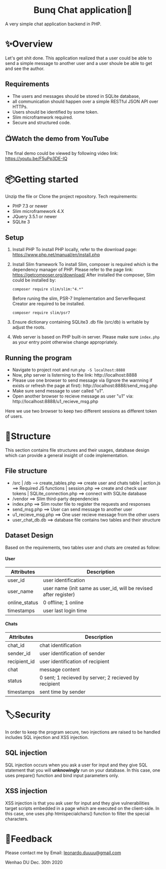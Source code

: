 ﻿

<h1 align="center">
<b>Bunq Chat application💯</b>
</h1>

A very simple chat application backend in PHP.


# ✨Overview

Let's get shit done.
This application realized that a user could be able to send a simple message to another user and a user shoule be able to get and see the author.

## Requirements

 - The users and messages should be stored in SQLite database, 
 - all communication should happen over a simple RESTful JSON API over HTTPs.
 - Users should be identified by some token.  
 - Slim microframwork required.
 - Secure and structured code.

## 📺Watch the demo from YouTube

The final demo could be viewed by following video link: https://youtu.be/F5uPp3DE-IQ




#  📦Getting started

Unzip the file or Clone the project repository.
Tech requirements:

 - PHP 7.3 or newer
 - Slim microframework 4.X
 - JQuery 3.5.1 or newer
 - SQLite 3

##   Setup

 1. Install PHP 
To install PHP locally, refer to the download page: https://www.php.net/manual/en/install.php

 2. Install Slim framework
 To install Slim, composer is required which is the dependency manager of PHP. Please refer to the page link: https://getcomposer.org/download/
 After installed the composer, Slim could be installed by: 
 
	```
	composer require slim/slim:"4.*"
	```
	 Before runing the slim, PSR-7 Implementation and ServerRequest Creator are required to be installed.
	 

	```
	composer require slim/psr7
	```
3. Ensure dictionary containing SQLite3 .db file (src/db) is writable by adjust the roots.
4. Web server is based on PHP built-in server. Please make sure `index.php` as your entry point otherwise change appropriately.


## Running the program

 - Navigate to project root and run  ```php -S localhost:8888```
 - Now, php server is listerning to the link: http://localhost:8888
 - Please use one browser to send message via (Ignore the warnning if exists or refresh the page at first): http://localhost:8888/send_msg.php
 - Make sure send message to user called "u1".
 - Open another browser to recieve message as user "u1" via: http://localhost:8888/u1_recieve_msg.php

Here we use two browser to keep two different sessions as different token of users.

# 🔨Structure

This section contains file structures and their usages, database design which can provide a general insight of code implementation.



## File structure

 - /src
 | /db --> create_tables.php  ==> create user and chats table
 | action.js ==> Required JS functions
 | session.php ==> create and check user tokens 
 | SQLite_connection.php ==> connect with SQLite database
 - /vendor ==> Slim third-party dependencies
 - index.php ==> Slim router file to register the requests and responses
 - send_msg.php ==> User can send message to another user
 - u1_recieve_msg.php ==> One user recieve message from the other users
 - user_chat_db.db ==> database file contains two tables and their structure

## Dataset Design

Based on the requirements, two tables user and chats are created as follow:
#### User

| Attributes|Description     |
|---------|----------|
|user_id |user identification|
|user_name | user name (init same as user_id, will be revised after register)
| online_status| 0 offline; 1 online
|timestamps | user last login time

#### Chats

| Attributes|Description     |
|---------|----------|
| chat_id  |  chat identification
|sender_id | user identification of sender
|recipient_id    | user identification of recipient
|chat| message content
|status| 0 sent; 1 recieved by server; 2 recieved by recipient
|timestamps| sent time by sender


# 🏷️Security

In order to keep the program secure, two injections are raised to be handled includes SQL injection and XSS injection. 

## SQL injection

SQL injection occurs when you ask a user for input and they give SQL statement that you will **unknowingly** run on your database. In this case, one uses prepare() function and bind input parameters only.

## XSS injection

XSS injection is that you ask user for input and they give vulnerabilities target scripts embedded in a page which are executed on the client-side. In this case, one uses php htmlspecialchars() function to filter the special characters.

#  🤝Feedback

Please contact me by Email: leonardo.duuuu@gmail.com

Wenhao DU
Dec. 30th 2020
